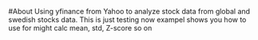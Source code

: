#About
Using yfinance from Yahoo to analyze stock data from global and swedish stocks data. This is just testing now exampel shows you how to use for might calc mean, std, Z-score so on
